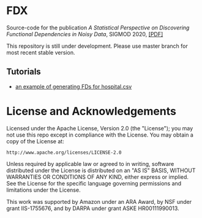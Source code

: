 # FDX
Source-code for the publication *A Statistical Perspective on Discovering Functional Dependencies in Noisy Data*, SIGMOD 2020, [\[PDF\]](http://pages.cs.wisc.edu/~thodrek/mod0552-zhangA.pdf) 

This repository is still under development.
Please use master branch for most recent stable version. 

## Tutorials
* [an example of generating FDs for hospital.csv](https://github.com/rekords-uw/Profiler-Public/blob/master/tutorials/Tutorial1_Hospital.ipynb)

# License and Acknowledgements
Licensed under the Apache License, Version 2.0 (the "License");
you may not use this repo except in compliance with the License.
You may obtain a copy of the License at:

    http://www.apache.org/licenses/LICENSE-2.0

Unless required by applicable law or agreed to in writing, software
distributed under the License is distributed on an "AS IS" BASIS,
WITHOUT WARRANTIES OR CONDITIONS OF ANY KIND, either express or implied.
See the License for the specific language governing permissions and
limitations under the License.

This work was supported by Amazon under an ARA Award, by NSF under grant IIS-1755676, and by DARPA under grant ASKE HR00111990013.
